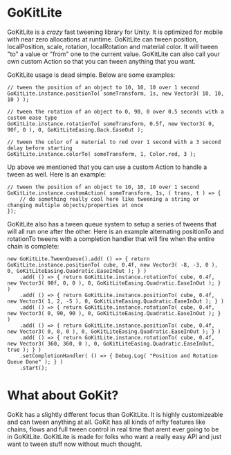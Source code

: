 GoKitLite
=========

GoKitLite is a *crazy* fast tweening library for Unity. It is optimized for mobile with near zero allocations at runtime. GoKitLite can tween position, localPosition, scale, rotation, localRotation and material color. It will tween "to" a value or "from" one to the current value. GoKitLite can also call your own custom Action so that you can tween anything that you want.

GoKitLite usage is dead simple. Below are some examples:

    // tween the position of an object to 10, 10, 10 over 1 second
    GoKitLite.instance.positionTo( someTransform, 1s, new Vector3( 10, 10, 10 ) );

    // tween the rotation of an object to 0, 90, 0 over 0.5 seconds with a custom ease type
    GoKitLite.instance.rotationTo( someTransform, 0.5f, new Vector3( 0, 90f, 0 ), 0, GoKitLiteEasing.Back.EaseOut );

    // tween the color of a material to red over 1 second with a 3 second delay before starting
    GoKitLite.instance.colorTo( someTransform, 1, Color.red, 3 );

Up above we mentioned that you can use a custom Action to handle a tween as well. Here is an example:

    // tween the position of an object to 10, 10, 10 over 1 second
    GoKitLite.instance.customAction( someTransform, 1s, ( trans, t ) => {
        // do something really cool here like tweening a string or changing multiple objects/properties at once
    });

GoKitLite also has a tween queue system to setup a series of tweens that will all run one after the other. Here is an example alternating positionTo and rotationTo tweens with a completion handler that will fire when the entire chain is complete:

    new GoKitLite.TweenQueue().add( () => { return GoKitLite.instance.positionTo( cube, 0.4f, new Vector3( -8, -3, 0 ), 0, GoKitLiteEasing.Quadratic.EaseInOut ); } )
    	.add( () => { return GoKitLite.instance.rotationTo( cube, 0.4f, new Vector3( 90f, 0, 0 ), 0, GoKitLiteEasing.Quadratic.EaseInOut ); } )
    	.add( () => { return GoKitLite.instance.positionTo( cube, 0.4f, new Vector3( 1, 2, -5 ), 0, GoKitLiteEasing.Quadratic.EaseInOut ); } )
    	.add( () => { return GoKitLite.instance.rotationTo( cube, 0.4f, new Vector3( 0, 90, 90 ), 0, GoKitLiteEasing.Quadratic.EaseInOut ); } )
    	.add( () => { return GoKitLite.instance.positionTo( cube, 0.4f, new Vector3( 0, 0, 0 ), 0, GoKitLiteEasing.Quadratic.EaseInOut ); } )
    	.add( () => { return GoKitLite.instance.rotationTo( cube, 0.4f, new Vector3( 360, 360, 0 ), 0, GoKitLiteEasing.Quadratic.EaseInOut, true ); } )
    	.setCompletionHandler( () => { Debug.Log( "Position and Rotation Queue Done" ); } )
    	.start();


What about GoKit?
=========

GoKit has a slightly different focus than GoKitLite. It is highly customizeable and can tween anything at all. GoKit has all kinds of nifty features like chains, flows and full tween control in real time that arent ever going to be in GoKitLite. GoKitLite is made for folks who want a really easy API and just want to tween stuff now without much thought.
